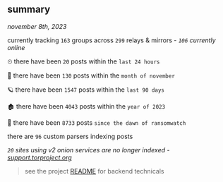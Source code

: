 
## summary
_november 8th, 2023_

currently tracking `163` groups across `299` relays & mirrors - _`106` currently online_

⏲ there have been `20` posts within the `last 24 hours`

🦈 there have been `130` posts within the `month of november`

🪐 there have been `1547` posts within the `last 90 days`

🏚 there have been `4043` posts within the `year of 2023`

🦕 there have been `8733` posts `since the dawn of ransomwatch`

there are `96` custom parsers indexing posts

_`20` sites using v2 onion services are no longer indexed - [support.torproject.org](https://support.torproject.org/onionservices/v2-deprecation/)_

> see the project [README](https://github.com/joshhighet/ransomwatch#ransomwatch--) for backend technicals
